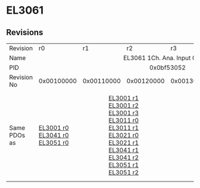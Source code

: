 # EL3061

## Revisions
<table>
<tr>
<td>Revision</td>
<td>r0</td>
<td>r1</td>
<td>r2</td>
<td>r3</td>
<td>r4</td>
<td>r5</td>
</tr>
<tr>
<td>Name</td>
<td colspan=6 align="center">EL3061 1Ch. Ana. Input 0-10V</td>
</tr>
<tr>
<td>PID</td>
<td colspan=6 align="center">0x0bf53052</td>
</tr>
<tr>
<td>Revision No</td>
<td>0x00100000</td>
<td>0x00110000</td>
<td>0x00120000</td>
<td>0x00130000</td>
<td>0x00140000</td>
<td>0x00150000</td>
</tr>
<tr>
<td>Same PDOs as</td>
<td><a href="EL3001.md">EL3001 r0</a><br/><a href="EL3041.md">EL3041 r0</a><br/><a href="EL3051.md">EL3051 r0</a></td>
<td colspan=2 align="center"><a href="EL3001.md">EL3001 r1</a><br/><a href="EL3001.md">EL3001 r2</a><br/><a href="EL3001.md">EL3001 r3</a><br/><a href="EL3011.md">EL3011 r0</a><br/><a href="EL3011.md">EL3011 r1</a><br/><a href="EL3021.md">EL3021 r0</a><br/><a href="EL3021.md">EL3021 r1</a><br/><a href="EL3041.md">EL3041 r1</a><br/><a href="EL3041.md">EL3041 r2</a><br/><a href="EL3051.md">EL3051 r1</a><br/><a href="EL3051.md">EL3051 r2</a></td>
<td colspan=2 align="center"><a href="EL3001.md">EL3001 r4</a><br/><a href="EL3001.md">EL3001 r5</a><br/><a href="EL3011.md">EL3011 r2</a><br/><a href="EL3011.md">EL3011 r3</a><br/><a href="EL3011.md">EL3011 r4</a><br/><a href="EL3021.md">EL3021 r2</a><br/><a href="EL3021.md">EL3021 r3</a><br/><a href="EL3021.md">EL3021 r4</a><br/><a href="EL3041.md">EL3041 r3</a><br/><a href="EL3041.md">EL3041 r4</a><br/><a href="EL3051.md">EL3051 r3</a><br/><a href="EL3051.md">EL3051 r4</a></td>
<td><a href="EL3001.md">EL3001 r6</a><br/><a href="EL3041.md">EL3041 r5</a><br/><a href="EL3051.md">EL3051 r5</a></td>
</tr>
</table>
